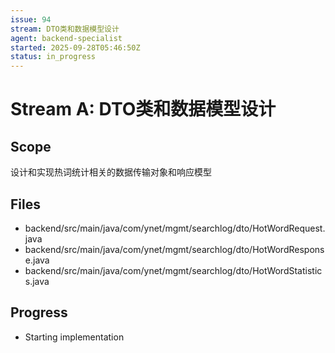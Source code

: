```yaml
---
issue: 94
stream: DTO类和数据模型设计
agent: backend-specialist
started: 2025-09-28T05:46:50Z
status: in_progress
---
```


# Stream A: DTO类和数据模型设计

## Scope
设计和实现热词统计相关的数据传输对象和响应模型

## Files
- backend/src/main/java/com/ynet/mgmt/searchlog/dto/HotWordRequest.java
- backend/src/main/java/com/ynet/mgmt/searchlog/dto/HotWordResponse.java
- backend/src/main/java/com/ynet/mgmt/searchlog/dto/HotWordStatistics.java

## Progress
- Starting implementation